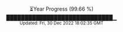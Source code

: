 <p align="center">
⏳Year Progress (99.66 %) <br>
█████████████████████████████▁ <br>
<sub>Updated: Fri, 30 Dec 2022 18:02:35 GMT</sub>
</p>

